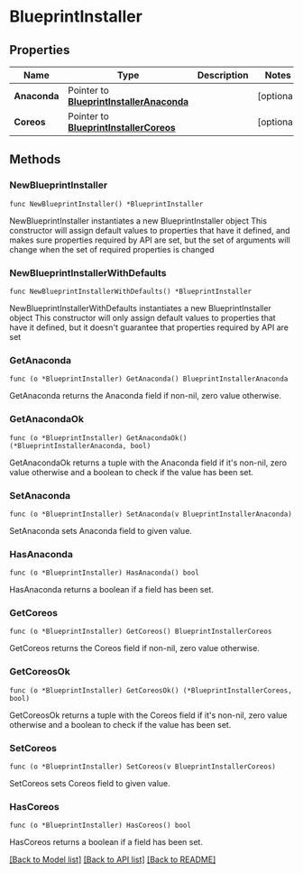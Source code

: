 # BlueprintInstaller

## Properties

Name | Type | Description | Notes
------------ | ------------- | ------------- | -------------
**Anaconda** | Pointer to [**BlueprintInstallerAnaconda**](BlueprintInstallerAnaconda.md) |  | [optional] 
**Coreos** | Pointer to [**BlueprintInstallerCoreos**](BlueprintInstallerCoreos.md) |  | [optional] 

## Methods

### NewBlueprintInstaller

`func NewBlueprintInstaller() *BlueprintInstaller`

NewBlueprintInstaller instantiates a new BlueprintInstaller object
This constructor will assign default values to properties that have it defined,
and makes sure properties required by API are set, but the set of arguments
will change when the set of required properties is changed

### NewBlueprintInstallerWithDefaults

`func NewBlueprintInstallerWithDefaults() *BlueprintInstaller`

NewBlueprintInstallerWithDefaults instantiates a new BlueprintInstaller object
This constructor will only assign default values to properties that have it defined,
but it doesn't guarantee that properties required by API are set

### GetAnaconda

`func (o *BlueprintInstaller) GetAnaconda() BlueprintInstallerAnaconda`

GetAnaconda returns the Anaconda field if non-nil, zero value otherwise.

### GetAnacondaOk

`func (o *BlueprintInstaller) GetAnacondaOk() (*BlueprintInstallerAnaconda, bool)`

GetAnacondaOk returns a tuple with the Anaconda field if it's non-nil, zero value otherwise
and a boolean to check if the value has been set.

### SetAnaconda

`func (o *BlueprintInstaller) SetAnaconda(v BlueprintInstallerAnaconda)`

SetAnaconda sets Anaconda field to given value.

### HasAnaconda

`func (o *BlueprintInstaller) HasAnaconda() bool`

HasAnaconda returns a boolean if a field has been set.

### GetCoreos

`func (o *BlueprintInstaller) GetCoreos() BlueprintInstallerCoreos`

GetCoreos returns the Coreos field if non-nil, zero value otherwise.

### GetCoreosOk

`func (o *BlueprintInstaller) GetCoreosOk() (*BlueprintInstallerCoreos, bool)`

GetCoreosOk returns a tuple with the Coreos field if it's non-nil, zero value otherwise
and a boolean to check if the value has been set.

### SetCoreos

`func (o *BlueprintInstaller) SetCoreos(v BlueprintInstallerCoreos)`

SetCoreos sets Coreos field to given value.

### HasCoreos

`func (o *BlueprintInstaller) HasCoreos() bool`

HasCoreos returns a boolean if a field has been set.


[[Back to Model list]](../README.md#documentation-for-models) [[Back to API list]](../README.md#documentation-for-api-endpoints) [[Back to README]](../README.md)


